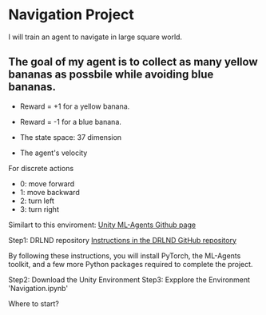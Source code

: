 # Navigation Project
I will train an agent to navigate in large square world.
## The goal of my agent is to collect as many yellow bananas as possbile while avoiding blue bananas.

- Reward = +1 for a yellow banana.
- Reward = -1 for a blue banana.

- The state space: 37 dimension
- The agent's velocity

For discrete actions
- 0: move forward
- 1: move backward
- 2: turn left
- 3: turn right

Similart to this enviroment: [Unity ML-Agents Github page](https://github.com/Unity-Technologies/ml-agents/blob/master/docs/Learning-Environment-Examples.md#banana-collector)

Step1: DRLND repository
[Instructions in the DRLND GitHub repository ](https://github.com/udacity/deep-reinforcement-learning#dependencies)

By following these instructions, you will install PyTorch, the ML-Agents toolkit, and a few more Python packages required to complete the project.

Step2: Download the Unity Environment
Step3: Expplore the Environment
'Navigation.ipynb'

Where to start?
